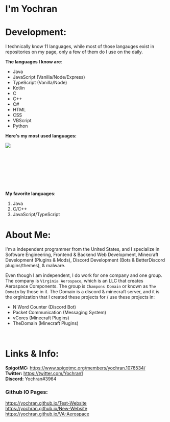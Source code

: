 # I'm Yochran

# Development:
<p>I technically know 11 languages, while most of those langauges exist in repositories on my page, only a few of them do I use on the daily.</p>

**__The languages I know are__**:
  - Java
  - JavaScript (Vanilla/Node/Express)
  - TypeScript (Vanilla/Node)
  - Kotlin
  - C
  - C++
  - C#
  - HTML
  - CSS
  - VBScript
  - Python

**__Here's my most used languages:__**

<a href="https://github.com/Yochran">
  <img align="left" src="https://github-readme-stats.vercel.app/api/top-langs/?username=Yochran&theme=dark&layout=compact&exclude_repo=vCores,MonsoonSMP,InvadedSoup,yoSSTool&langs_count=6"/>
</a>

</br>
</br>
</br>
</br>
</br>
</br>
</br>
</br>

**__My favorite languages__**:
  1. Java
  2. C/C++
  3. JavaScript/TypeScript

# About Me:
<p>
  I'm a independent programmer from the United States, and I specialize in Software Engineering, Frontend & Backend Web Development, Minecraft Development (Plugins & Mods), Discord Development (Bots & BetterDiscord plugins/themes), & malware.
</p>

 Even though I am independent, I do work for one company and one group. The company is `Virginia Aerospace`, which is an LLC that creates Aerospace Components.
 The group is `Champons Domain` or known as `The Domain` by those in it. The Domain is a discord & minecraft server, and it is the orginization that I created these projects for / use these projects in:
  - N Word Counter (Discord Bot)
  - Packet Communication (Messaging System)
  - vCores (Minecraft Plugins)
  - TheDomain (Minecraft Plugins)

</br>

# Links & Info:
**SpigotMC:** https://www.spigotmc.org/members/yochran.1076534/
</br>
**Twitter:** https://twitter.com/Yochran1
</br>
**Discord:** Yochran#3964
</br>
### Github IO Pages:
https://yochran.github.io/Test-Website
</br>
https://yochran.github.io/New-Website
</br>
https://yochran.github.io/VA-Aerospace

</br>
